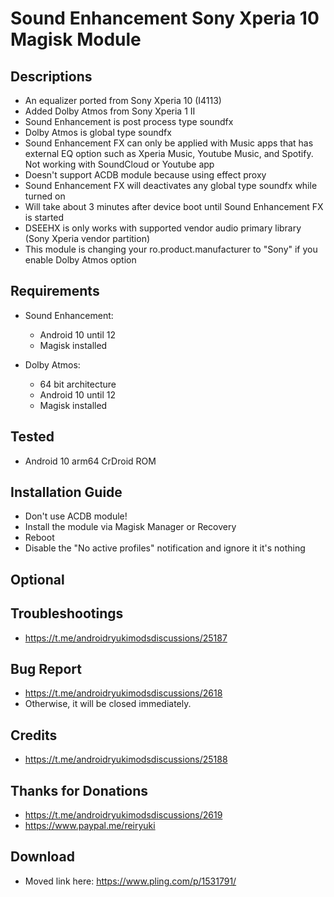 # Sound Enhancement Sony Xperia 10 Magisk Module

## Descriptions
- An equalizer ported from Sony Xperia 10 (I4113)
- Added Dolby Atmos from Sony Xperia 1 II
- Sound Enhancement is post process type soundfx
- Dolby Atmos is global type soundfx
- Sound Enhancement FX can only be applied with Music apps that has external EQ option such as Xperia Music, Youtube Music, and Spotify. Not working with SoundCloud or Youtube app
- Doesn't support ACDB module because using effect proxy
- Sound Enhancement FX will deactivates any global type soundfx while turned on
- Will take about 3 minutes after device boot until Sound Enhancement FX is started
- DSEEHX is only works with supported vendor audio primary library (Sony Xperia vendor partition)
- This module is changing your ro.product.manufacturer to "Sony" if you enable Dolby Atmos option

## Requirements
- Sound Enhancement:
  - Android 10 until 12
  - Magisk installed

- Dolby Atmos:
  - 64 bit architecture
  - Android 10 until 12
  - Magisk installed

## Tested
- Android 10 arm64 CrDroid ROM

## Installation Guide
- Don't use ACDB module!
- Install the module via Magisk Manager or Recovery
- Reboot
- Disable the "No active profiles" notification and ignore it it's nothing

## Optional

## Troubleshootings
- https://t.me/androidryukimodsdiscussions/25187

## Bug Report
- https://t.me/androidryukimodsdiscussions/2618
- Otherwise, it will be closed immediately.

## Credits
- https://t.me/androidryukimodsdiscussions/25188

## Thanks for Donations
- https://t.me/androidryukimodsdiscussions/2619
- https://www.paypal.me/reiryuki

## Download
- Moved link here: https://www.pling.com/p/1531791/
